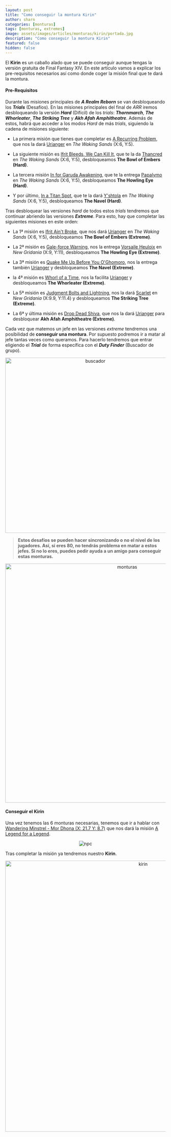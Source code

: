```yaml
---
layout: post
title: "Como conseguir la montura Kirin"
author: sharn
categories: [monturas]
tags: [monturas, extremes]
image: assets/images/articles/monturas/kirin/portada.jpg
description: "Como conseguir la montura Kirin"
featured: false
hidden: false
---
```

El **Kirin** es un caballo alado que se puede conseguir aunque tengas la versión gratuita de Final Fantasy XIV. En este artículo vamos a explicar los pre-requisitos necesarios así como donde coger la misión final que te dará la montura.

#### Pre-Requisitos

Durante las misiones principales de ***A Realm Reborn*** se van desbloqueando los ***Trials*** (Desafíos). En las misiones principales del final de *ARR* iremos desbloqueando la versión ***Hard*** (Difícil) de los *trials*: ***Thornmarch***, ***The Whorleater***, ***The Striking Tree*** y ***Akh Afah Amphitheatre***. Además de estos, habrá que acceder a los modos *Hard* de más *trials*, siguiendo la cadena de misiones siguiente:

* La primera misión que tienes que completar es <a href="https://na.finalfantasyxiv.com/lodestone/playguide/db/quest/3f881a1b15a/" target="_blank" class="eorzeadb_link">A Recurring Problem</a>, que nos la dará <a href="https://na.finalfantasyxiv.com/lodestone/playguide/db/npc/npc/f64497fe8b0/" target="_blank" class="eorzeadb_link">Urianger</a> en <i>The Waking Sands</i> (X:6, Y:5).

* La siguiente misión es <a href="https://na.finalfantasyxiv.com/lodestone/playguide/db/quest/5461de86d50/" target="_blank" class="eorzeadb_link">Ifrit Bleeds, We Can Kill It</a>, que te la da <a href="https://na.finalfantasyxiv.com/lodestone/playguide/db/npc/npc/4ecd29478b6/" target="_blank" class="eorzeadb_link">Thancred</a> en <i>The Waking Sands</i> (X:6, Y:5), desbloqueamos **The Bowl of Embers (Hard)**.

* La tercera misión <a href="https://na.finalfantasyxiv.com/lodestone/playguide/db/quest/5a370d18685/" target="_blank" class="eorzeadb_link">In for Garuda Awakening</a>, que te la entrega <a href="https://na.finalfantasyxiv.com/lodestone/playguide/db/npc/npc/164caa2142a/" target="_blank" class="eorzeadb_link">Papalymo</a> en <i>The Waking Sands</i> (X:6, Y:5), desbloqueamos **The Howling Eye (Hard)**.

* Y por último, <a href="https://na.finalfantasyxiv.com/lodestone/playguide/db/quest/3fe58aa572c/" target="_blank" class="eorzeadb_link">In a Titan Spot</a>, que te la dará <a href="https://na.finalfantasyxiv.com/lodestone/playguide/db/npc/npc/d41334a24d7/" target="_blank" class="eorzeadb_link">Y'shtola</a> en <i>The Waking Sands</i> (X:6, Y:5), desbloqueamos **The Navel (Hard)**.

Tras desbloquear las versiones *hard* de todos estos *trials* tendremos que continuar abriendo las versiones ***Extreme***. Para esto, hay que completar las siguientes misiones en este orden:

* La 1ª misión es <a href="https://na.finalfantasyxiv.com/lodestone/playguide/db/quest/41b1438823b/" target="_blank" class="eorzeadb_link">Ifrit Ain't Broke</a>, que nos dará <a href="https://na.finalfantasyxiv.com/lodestone/playguide/db/npc/npc/f64497fe8b0/" target="_blank" class="eorzeadb_link">Urianger</a> en <i>The Waking Sands</i> (X:6, Y:5), desbloqueamos **The Bowl of Embers (Extreme)**.

* La 2ª misión es <a href="https://na.finalfantasyxiv.com/lodestone/playguide/db/quest/3c2355cdb01/" target="_blank" class="eorzeadb_link">Gale-force Warning</a>, nos la entrega <a href="https://na.finalfantasyxiv.com/lodestone/playguide/db/npc/npc/dc5622e5466/" target="_blank" class="eorzeadb_link">Vorsaile Heuloix</a> en <i>New Gridania</i> (X:9, Y:11), desbloqueamos **The Howling Eye (Extreme)**.

* La 3ª misión es <a href="https://na.finalfantasyxiv.com/lodestone/playguide/db/quest/aac88614d57/" target="_blank" class="eorzeadb_link">Quake Me Up Before You O'Ghomoro</a>, nos la entrega también <a href="https://na.finalfantasyxiv.com/lodestone/playguide/db/npc/npc/f64497fe8b0/" target="_blank" class="eorzeadb_link">Urianger</a> y desbloqueamos **The Navel (Extreme)**.

* la 4ª misión es <a href="https://na.finalfantasyxiv.com/lodestone/playguide/db/quest/78f3e480c22/" target="_blank" class="eorzeadb_link">Whorl of a Time</a>, nos la facilita <a href="https://na.finalfantasyxiv.com/lodestone/playguide/db/npc/npc/f64497fe8b0/" target="_blank" class="eorzeadb_link">Urianger</a> y desbloqueamos **The Whorleater (Extreme)**.

* La 5ª misión es <a href="https://na.finalfantasyxiv.com/lodestone/playguide/db/quest/ee4927b54eb/" target="_blank" class="eorzeadb_link">Judgment Bolts and Lightning</a>, nos la dará <a href="https://na.finalfantasyxiv.com/lodestone/playguide/db/npc/npc/dbaf4b4266d/" target="_blank" class="eorzeadb_link">Scarlet</a> en <i>New Gridania</i> (X:9.9, Y:11.4) y desbloqueamos **The Striking Tree (Extreme)**.

* La 6ª y última misión es <a href="https://na.finalfantasyxiv.com/lodestone/playguide/db/quest/80ca83bbb9a/" target="_blank" class="eorzeadb_link">Drop Dead Shiva</a>, que nos la dará <a href="https://na.finalfantasyxiv.com/lodestone/playguide/db/npc/npc/f64497fe8b0/" target="_blank" class="eorzeadb_link">Urianger</a> para desbloquear **Akh Afah Amphitheatre (Extreme)**.

Cada vez que matemos un jefe en las versiones *extreme* tendremos una posibilidad de **conseguir una montura**. Por supuesto podremos ir a matar al jefe tantas veces como queramos. Para hacerlo tendremos que entrar eligiendo el ***Trial*** de forma específica con el ***Duty Finder*** (Buscador de grupo).

<p align="center"><img src="{{ site.baseurl }}/assets/images/articles/monturas/kirin/dutyfinder.jpg" width="550" alt="buscador"/></p>

<blockquote>
<b>Estos desafíos se pueden hacer sincronizando o no el nivel de los jugadores. Así, si eres 80, no tendrás problema en matar a estos jefes. Si no lo eres, puedes pedir ayuda a un amigo para conseguir estas monturas.</b>
</blockquote> 

<p align="center"><img src="{{ site.baseurl }}/assets/images/articles/monturas/kirin/monturas.jpg" width="750" alt="monturas"/></p>

#### Conseguir el Kirin

Una vez tenemos las 6 monturas necesarias, tenemos que ir a hablar con <a href="https://na.finalfantasyxiv.com/lodestone/playguide/db/npc/npc/3aa79f694ad/" target="_blank" class="eorzeadb_link">Wandering Minstrel - Mor Dhona (X: 21.7 Y: 8.7)</a> que nos dará la misión <a href="https://na.finalfantasyxiv.com/lodestone/playguide/db/quest/b1a689f6489/" target="_blank" class="eorzeadb_link">A Legend for a Legend</a>. 

<p align="center"><img src="{{ site.baseurl }}/assets/images/articles/monturas/kirin/npc.jpg" alt="npc"/></p>

Tras completar la misión ya tendremos nuestro **Kirin**.

<p align="center"><img src="{{ site.baseurl }}/assets/images/articles/monturas/kirin/kirin.jpg" width="850" alt="kirin"/></p>